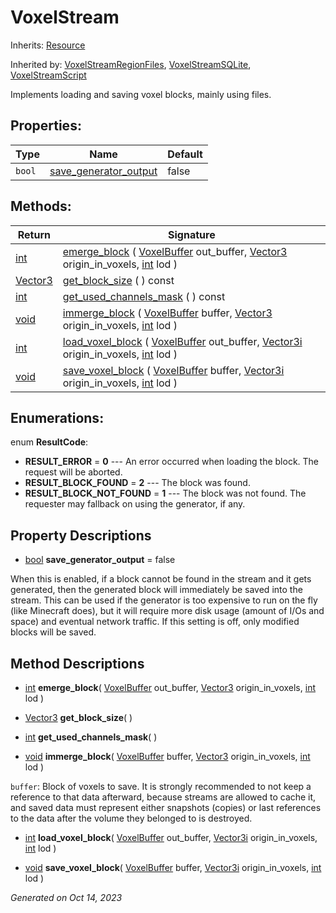 # VoxelStream

Inherits: [Resource](https://docs.godotengine.org/en/stable/classes/class_resource.html)

Inherited by: [VoxelStreamRegionFiles](VoxelStreamRegionFiles.md), [VoxelStreamSQLite](VoxelStreamSQLite.md), [VoxelStreamScript](VoxelStreamScript.md)

Implements loading and saving voxel blocks, mainly using files.

## Properties: 


Type    | Name                                               | Default 
------- | -------------------------------------------------- | --------
`bool`  | [save_generator_output](#i_save_generator_output)  | false   
<p></p>

## Methods: 


Return                                                                        | Signature                                                                                                                                                                                                                                                        
----------------------------------------------------------------------------- | -----------------------------------------------------------------------------------------------------------------------------------------------------------------------------------------------------------------------------------------------------------------
[int](https://docs.godotengine.org/en/stable/classes/class_int.html)          | [emerge_block](#i_emerge_block) ( [VoxelBuffer](VoxelBuffer.md) out_buffer, [Vector3](https://docs.godotengine.org/en/stable/classes/class_vector3.html) origin_in_voxels, [int](https://docs.godotengine.org/en/stable/classes/class_int.html) lod )            
[Vector3](https://docs.godotengine.org/en/stable/classes/class_vector3.html)  | [get_block_size](#i_get_block_size) ( ) const                                                                                                                                                                                                                    
[int](https://docs.godotengine.org/en/stable/classes/class_int.html)          | [get_used_channels_mask](#i_get_used_channels_mask) ( ) const                                                                                                                                                                                                    
[void](#)                                                                     | [immerge_block](#i_immerge_block) ( [VoxelBuffer](VoxelBuffer.md) buffer, [Vector3](https://docs.godotengine.org/en/stable/classes/class_vector3.html) origin_in_voxels, [int](https://docs.godotengine.org/en/stable/classes/class_int.html) lod )              
[int](https://docs.godotengine.org/en/stable/classes/class_int.html)          | [load_voxel_block](#i_load_voxel_block) ( [VoxelBuffer](VoxelBuffer.md) out_buffer, [Vector3i](https://docs.godotengine.org/en/stable/classes/class_vector3i.html) origin_in_voxels, [int](https://docs.godotengine.org/en/stable/classes/class_int.html) lod )  
[void](#)                                                                     | [save_voxel_block](#i_save_voxel_block) ( [VoxelBuffer](VoxelBuffer.md) buffer, [Vector3i](https://docs.godotengine.org/en/stable/classes/class_vector3i.html) origin_in_voxels, [int](https://docs.godotengine.org/en/stable/classes/class_int.html) lod )      
<p></p>

## Enumerations: 

enum **ResultCode**: 

- **RESULT_ERROR** = **0** --- An error occurred when loading the block. The request will be aborted.
- **RESULT_BLOCK_FOUND** = **2** --- The block was found.
- **RESULT_BLOCK_NOT_FOUND** = **1** --- The block was not found. The requester may fallback on using the generator, if any.


## Property Descriptions

- [bool](https://docs.godotengine.org/en/stable/classes/class_bool.html)<span id="i_save_generator_output"></span> **save_generator_output** = false

When this is enabled, if a block cannot be found in the stream and it gets generated, then the generated block will immediately be saved into the stream. This can be used if the generator is too expensive to run on the fly (like Minecraft does), but it will require more disk usage (amount of I/Os and space) and eventual network traffic. If this setting is off, only modified blocks will be saved.

## Method Descriptions

- [int](https://docs.godotengine.org/en/stable/classes/class_int.html)<span id="i_emerge_block"></span> **emerge_block**( [VoxelBuffer](VoxelBuffer.md) out_buffer, [Vector3](https://docs.godotengine.org/en/stable/classes/class_vector3.html) origin_in_voxels, [int](https://docs.godotengine.org/en/stable/classes/class_int.html) lod ) 


- [Vector3](https://docs.godotengine.org/en/stable/classes/class_vector3.html)<span id="i_get_block_size"></span> **get_block_size**( ) 


- [int](https://docs.godotengine.org/en/stable/classes/class_int.html)<span id="i_get_used_channels_mask"></span> **get_used_channels_mask**( ) 


- [void](#)<span id="i_immerge_block"></span> **immerge_block**( [VoxelBuffer](VoxelBuffer.md) buffer, [Vector3](https://docs.godotengine.org/en/stable/classes/class_vector3.html) origin_in_voxels, [int](https://docs.godotengine.org/en/stable/classes/class_int.html) lod ) 

`buffer`: Block of voxels to save. It is strongly recommended to not keep a reference to that data afterward, because streams are allowed to cache it, and saved data must represent either snapshots (copies) or last references to the data after the volume they belonged to is destroyed.

- [int](https://docs.godotengine.org/en/stable/classes/class_int.html)<span id="i_load_voxel_block"></span> **load_voxel_block**( [VoxelBuffer](VoxelBuffer.md) out_buffer, [Vector3i](https://docs.godotengine.org/en/stable/classes/class_vector3i.html) origin_in_voxels, [int](https://docs.godotengine.org/en/stable/classes/class_int.html) lod ) 


- [void](#)<span id="i_save_voxel_block"></span> **save_voxel_block**( [VoxelBuffer](VoxelBuffer.md) buffer, [Vector3i](https://docs.godotengine.org/en/stable/classes/class_vector3i.html) origin_in_voxels, [int](https://docs.godotengine.org/en/stable/classes/class_int.html) lod ) 


_Generated on Oct 14, 2023_
